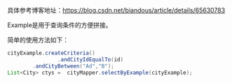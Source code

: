 具体参考博客地址：<https://blog.csdn.net/biandous/article/details/65630783>

Example是用于查询条件的方便拼接。



简单的使用方法如下：

```java
cityExample.createCriteria()
                .andCityIdEqualTo(id)
        .andCityBetween("Ad","B");
List<City> ctys =  cityMapper.selectByExample(cityExample);
```

